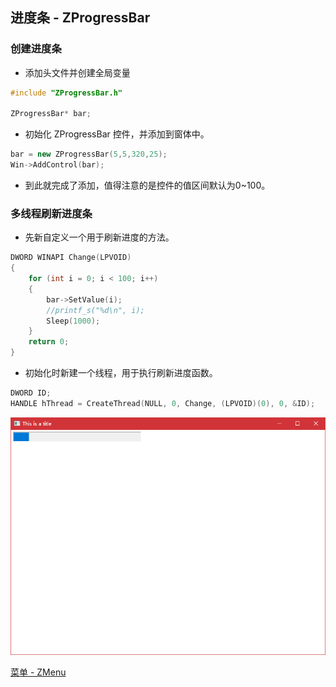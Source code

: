 ## 进度条 - ZProgressBar

### 创建进度条

- 添加头文件并创建全局变量

~~~c++
#include "ZProgressBar.h"

ZProgressBar* bar;
~~~

- 初始化 ZProgressBar 控件，并添加到窗体中。

~~~c++
bar = new ZProgressBar(5,5,320,25);
Win->AddControl(bar);
~~~

- 到此就完成了添加，值得注意的是控件的值区间默认为0~100。

### 多线程刷新进度条

- 先新自定义一个用于刷新进度的方法。

~~~c++
DWORD WINAPI Change(LPVOID)
{
	for (int i = 0; i < 100; i++)
	{
		bar->SetValue(i);
        //printf_s("%d\n", i);
		Sleep(1000);
	}
	return 0;
}
~~~

- 初始化时新建一个线程，用于执行刷新进度函数。

~~~c++
DWORD ID;
HANDLE hThread = CreateThread(NULL, 0, Change, (LPVOID)(0), 0, &ID);
~~~

<img src="./image/4.png" alt="4.png" style="zoom: 80%;" />

[菜单 - ZMenu](菜单.md)